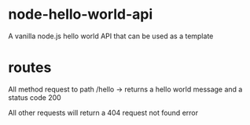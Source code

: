 # node-hello-world-api
A vanilla node.js hello world API that can be used as a template

# routes
All method request to path /hello -> returns a hello world message and a status code 200

All other requests will return a 404 request not found error
